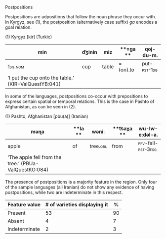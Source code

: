 Postpositions

Postpositions are adpositions that follow the noun phrase they occur
with. In Kyrgyz, see ‎(1), the postposition (alternatively case suffix)
*ga* encodes a goal relation.

(1) <span id="_Ref531867975" class="anchor"></span>Kyrgyz
    \[kir\] (Turkic)

| min                                                   | d͡ʒinin | miz   | **=ga ** | qoj-du-m.                                                 |
|-------------------------------------------------------|--------|-------|----------|-----------------------------------------------------------|
| <span style="font-variant:small-caps;">1sg.nom</span> | cup    | table | =(on).to | put-<span style="font-variant:small-caps;">pst-1sg</span> |
| ‘I put the cup onto the table.’ (KIR-ValQuestYB:041)  |

In some of the languages, postpositions co-occur with prepositions to
express certain spatial or temporal relations. This is the case in
Pashto of Afghanistan, as can be seen in ‎(2).

(1) <span id="_Ref12434196" class="anchor"></span>Pashto, Afghanistan
    \[pbu(a)\] (Iranian)

| məɳa                                                  | **la ** | wəniː                                                  | **t͡saχa ** | wu-lw-eːdəl-a.                                                                                                |
|-------------------------------------------------------|---------|--------------------------------------------------------|------------|---------------------------------------------------------------------------------------------------------------|
| apple                                                 | of      | tree.<span style="font-variant:small-caps;">obl</span> | from       | <span style="font-variant:small-caps;">pfv</span>-fall-<span style="font-variant:small-caps;">pst-3fsg</span> |
| ‘The apple fell from the tree.’ (PBUa-ValQuestKO:084) |

The presence of postpositions is a majority feature in the region. Only
four of the sample languages (all Iranian) do not show any evidence of
having postpositions, while two are indeterminate in this respect.

| Feature value | \# of varieties displaying it | %   |
|---------------|-------------------------------|-----|
| Present       | 53                            | 90  |
| Absent        | 4                             | 7   |
| Indeterminate | 2                             | 3   |


